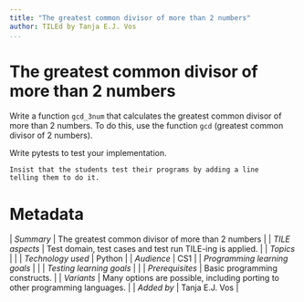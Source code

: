 ```yaml
---
title: "The greatest common divisor of more than 2 numbers"
author: TILEd by Tanja E.J. Vos
...
```


# The greatest common divisor of more than 2 numbers

Write a function `gcd_3num` that calculates the greatest common divisor of more than 2 numbers. To do this, use the function `gcd` (greatest common divisor of 2 numbers).

Write pytests to test your implementation.

```testruntile
Insist that the students test their programs by adding a line
telling them to do it.
```




# Metadata

| *Summary*                     | The greatest common divisor of more than 2 numbers |
| *TILE aspects*                | Test domain, test cases and test run TILE-ing is applied. |
| *Topics*                      |  |
| *Technology used*             | Python |
| *Audience*                    | CS1 |
| *Programming learning goals*  |  |
| *Testing learning goals*      |  |
| *Prerequisites*               | Basic programming constructs. |
| *Variants*                    | Many options are possible, including porting to other programming languages. | 
| *Added by*                    | Tanja E.J. Vos |   

